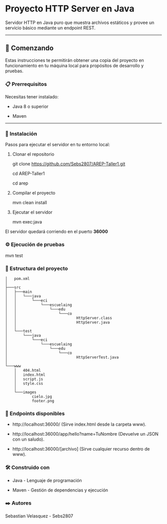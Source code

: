 # Proyecto HTTP Server en Java

Servidor HTTP en Java puro que muestra archivos estáticos y provee un servicio básico mediante un endpoint REST.

---

## 🚀 Comenzando

Estas instrucciones te permitirán obtener una copia del proyecto en funcionamiento en tu máquina local para propósitos de desarrollo y pruebas.

### 📋 Prerrequisitos

Necesitas tener instalado:

- Java 8 o superior

- Maven

---

### 🔧 Instalación

Pasos para ejecutar el servidor en tu entorno local:

1. Clonar el repositorio

    git clone https://github.com/Sebs2807/AREP-Taller1.git

    cd AREP-Taller1
   
    cd arep

3. Compilar el proyecto
    
    mvn clean install

4. Ejecutar el servidor

    mvn exec:java

El servidor quedará corriendo en el puerto **36000**


### ⚙️ Ejecución de pruebas

mvn test

### 📂 Estructura del proyecto

```text
│   pom.xml
│
├───src
│   ├───main
│   │   └───java
│   │       └───eci
│   │           └───escuelaing
│   │               └───edu
│   │                   └───co
│   │                           HttpServer.class
│   │                           HttpServer.java
│   │
│   └───test
│       └───java
│           └───eci
│               └───escuelaing
│                   └───edu
│                       └───co
│                               HttpServerTest.java
│
└───www
    │   404.html
    │   index.html
    │   script.js
    │   style.css
    │
    └───images
            cielo.jpg
            footer.png
```

### 📡 Endpoints disponibles

- http://localhost:36000/ (Sirve index.html desde la carpeta www).

- http://localhost:36000/app/hello?name=TuNombre (Devuelve un JSON con un saludo).
  
- http://localhost:36000/[archivo] (Sirve cualquier recurso dentro de www).

### 🛠️ Construido con

- Java - Lenguaje de programación

- Maven - Gestión de dependencias y ejecución

### ✒️ Autores

Sebastian Velasquez - Sebs2807

